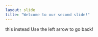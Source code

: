```yaml
---
layout: slide
title: "Welcome to our second slide!"
---
```

this instead
Use the left arrow to go back!

